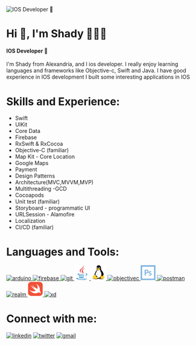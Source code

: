 ![IOS Developer ](https://developer.apple.com/news/images/og/apple-developer-og.png)

  # Hi 👋, I'm Shady 🧑🏻‍💻
  #### IOS Developer 


I'm Shady from Alexandria, and I ios developer. I really enjoy learning languages and frameworks like Objective-c, Swift and Java. I have good experience in IOS development I built some interesting applications in IOS

# Skills and Experience: 

- Swift
- UIKit
- Core Data
- Firebase
- RxSwift & RxCocoa
- Objective-C (familiar)
- Map Kit - Core Location
- Google Maps
- Payment
- Design Patterns
- Architecture(MVC,MVVM,MVP)
- Multithreading -GCD
- Cocoapods
- Unit test (familiar) 
- Storyboard - programmatic UI
- URLSession - Alamofire
- Localization
- CI/CD (familiar)


# Languages and Tools:

<p align="left"> <a href="https://www.arduino.cc/" target="_blank" rel="noreferrer"> <img src="https://cdn.worldvectorlogo.com/logos/arduino-1.svg" alt="arduino" width="40" height="40"/> </a> <a href="https://firebase.google.com/" target="_blank" rel="noreferrer"> <img src="https://www.vectorlogo.zone/logos/firebase/firebase-icon.svg" alt="firebase" width="40" height="40"/> </a> <a href="https://git-scm.com/" target="_blank" rel="noreferrer"> <img src="https://www.vectorlogo.zone/logos/git-scm/git-scm-icon.svg" alt="git" width="40" height="40"/> </a> <a href="https://www.java.com" target="_blank" rel="noreferrer"> <img src="https://raw.githubusercontent.com/devicons/devicon/master/icons/java/java-original.svg" alt="java" width="40" height="40"/> </a> <a href="https://www.linux.org/" target="_blank" rel="noreferrer"> <img src="https://raw.githubusercontent.com/devicons/devicon/master/icons/linux/linux-original.svg" alt="linux" width="40" height="40"/> </a> <a href="https://developer.apple.com/library/archive/documentation/Cocoa/Conceptual/ProgrammingWithObjectiveC/Introduction/Introduction.html" target="_blank" rel="noreferrer"> <img src="https://www.vectorlogo.zone/logos/apple_objectivec/apple_objectivec-icon.svg" alt="objectivec" width="40" height="40"/> </a> <a href="https://www.photoshop.com/en" target="_blank" rel="noreferrer"> <img src="https://raw.githubusercontent.com/devicons/devicon/master/icons/photoshop/photoshop-line.svg" alt="photoshop" width="40" height="40"/> </a> <a href="https://postman.com" target="_blank" rel="noreferrer"> <img src="https://www.vectorlogo.zone/logos/getpostman/getpostman-icon.svg" alt="postman" width="40" height="40"/> </a> <a href="https://realm.io/" target="_blank" rel="noreferrer"> <img src="https://raw.githubusercontent.com/bestofjs/bestofjs-webui/8665e8c267a0215f3159df28b33c365198101df5/public/logos/realm.svg" alt="realm" width="40" height="40"/> </a> <a href="https://developer.apple.com/swift/" target="_blank" rel="noreferrer"> <img src="https://raw.githubusercontent.com/devicons/devicon/master/icons/swift/swift-original.svg" alt="swift" width="40" height="40"/> </a> <a href="https://www.adobe.com/products/xd.html" target="_blank" rel="noreferrer"> <img src="https://cdn.worldvectorlogo.com/logos/adobe-xd.svg" alt="xd" width="40" height="40"/> </a> </p>

# Connect with me:

  [<img src='https://www.mhe-sme.org/wp-content/uploads/2017/12/linkedin-icon.png' alt='linkedin' height='40'>](https://www.linkedin.com/in/shady-elattar/)  [<img src='https://cdn4.iconfinder.com/data/icons/social-media-icons-the-circle-set/48/twitter_circle-512.png' alt='twitter' height='40'>](https://twitter.com/ShadiElattar) <a href="mailto:shadyelattar94@gmail.com"><img src="https://cdn.iconscout.com/icon/free/png-512/gmail-1693584-1442625.png" alt='gmail' height='40' /></a>
  
  
  
  
  



